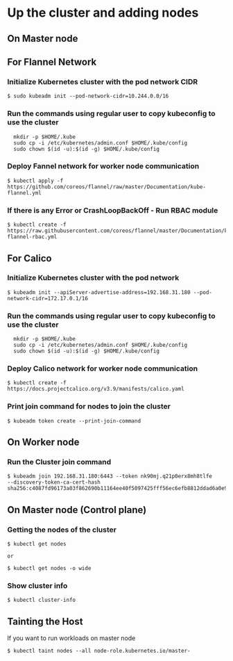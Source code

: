 # Up the cluster and adding nodes

## On Master node

## For Flannel Network
### Initialize Kubernetes cluster with the pod network CIDR

```console
$ sudo kubeadm init --pod-network-cidr=10.244.0.0/16
```

### Run the commands using regular user to copy kubeconfig to use the cluster

```console
  mkdir -p $HOME/.kube
  sudo cp -i /etc/kubernetes/admin.conf $HOME/.kube/config
  sudo chown $(id -u):$(id -g) $HOME/.kube/config
```

### Deploy Fannel network for worker node communication

```console
$ kubectl apply -f https://github.com/coreos/flannel/raw/master/Documentation/kube-flannel.yml
```

### If there is any Error or CrashLoopBackOff - Run RBAC module

```console
$ kubectl create -f https://raw.githubusercontent.com/coreos/flannel/master/Documentation/kube-flannel-rbac.yml
```

## For Calico
### Initialize Kubernetes cluster with the pod network

```console
$ kubeadm init --apiServer-advertise-address=192.168.31.180 --pod-network-cidr=172.17.0.1/16
```

### Run the commands using regular user to copy kubeconfig to use the cluster

```console
  mkdir -p $HOME/.kube
  sudo cp -i /etc/kubernetes/admin.conf $HOME/.kube/config
  sudo chown $(id -u):$(id -g) $HOME/.kube/config
```

### Deploy Calico network for worker node communication

```console
$ kubectl create -f https://docs.projectcalico.org/v3.9/manifests/calico.yaml
```

### Print join command for nodes to join the cluster

```console
$ kubeadm token create --print-join-command
```

## On Worker node

### Run the Cluster join command

```console
$ kubeadm join 192.168.31.180:6443 --token nk90mj.q21p0erx8mh8tlfe     --discovery-token-ca-cert-hash sha256:c4087fd96173a03f862690b11164ee40f5097425fff56ec6efb8812ddad6a0e9 
```


## On Master node (Control plane)

### Getting the nodes of the cluster

```console
$ kubectl get nodes

or 

$ kubectl get nodes -o wide
```

### Show cluster info

```console
$ kubectl cluster-info
```

## Tainting the Host
If you want to run workloads on master node

```console
$ kubectl taint nodes --all node-role.kubernetes.io/master-
```